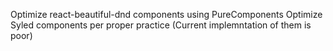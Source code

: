 Optimize react-beautiful-dnd components using PureComponents
Optimize Syled components per proper practice (Current implemntation of them is poor)
